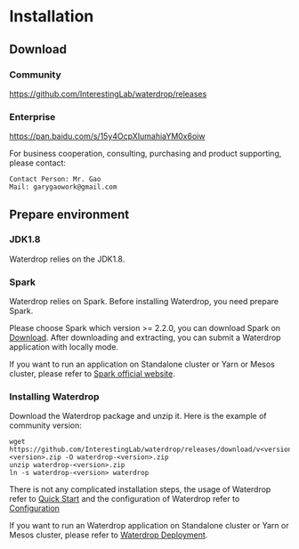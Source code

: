 # Installation

## Download

### Community

https://github.com/InterestingLab/waterdrop/releases

### Enterprise

https://pan.baidu.com/s/15y4OcpXIumahiaYM0x6oiw


For business cooperation, consulting, purchasing and product supporting, please contact:
```
Contact Person: Mr. Gao
Mail: garygaowork@gmail.com
```
## Prepare environment

### JDK1.8

Waterdrop relies on the JDK1.8.

### Spark

Waterdrop relies on Spark. Before installing Waterdrop, you need prepare Spark.

Please choose Spark which version >= 2.2.0, you can download Spark on [Download](http://spark.apache.org/downloads.html). After downloading and extracting, you can submit a Waterdrop application with locally mode.

If you want to run an application on Standalone cluster or Yarn or Mesos cluster, please refer to [Spark official website](https://spark.apache.org/docs/latest/cluster-overview.html).

### Installing Waterdrop

Download the Waterdrop package and unzip it. Here is the example of community version:

```
wget https://github.com/InterestingLab/waterdrop/releases/download/v<version>/waterdrop-<version>.zip -O waterdrop-<version>.zip
unzip waterdrop-<version>.zip
ln -s waterdrop-<version> waterdrop
```

There is not any complicated installation steps, the usage of Waterdrop refer to [Quick Start](/en/quick-start.md) and the configuration of Waterdrop refer to [Configuration](/en/configuration/base)

If you want to run an Waterdrop application on Standalone cluster or Yarn or Mesos cluster, please refer to [Waterdrop Deployment](/en/deployment.md).

